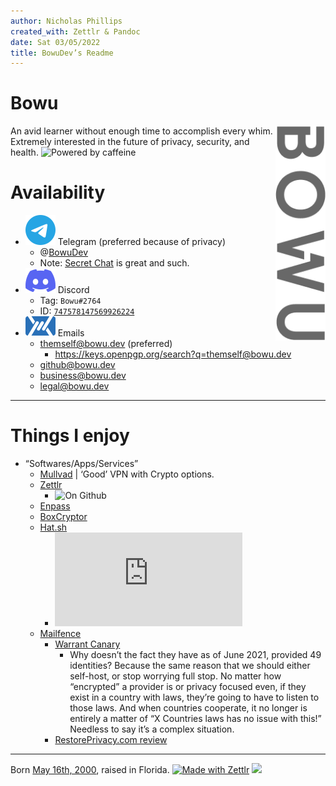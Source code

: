 ```yaml
---
author: Nicholas Phillips
created_with: Zettlr & Pandoc
date: Sat 03/05/2022
title: BowuDev’s Readme
---
```


# Bowu

<img src="./assets/5fb00b39c15d8e892271417d8a55243a.png" align="right" alt="Bowu" width="80">

An avid learner without enough time to accomplish every whim. Extremely
interested in the future of privacy, security, and health. ![Powered by
caffeine](https://forthebadge.com/images/badges/powered-by-coffee.svg "Powered by caffeine")

# Availability

-   ![](./assets/simpleicons.org/Telegram.svg) Telegram (preferred
    because of privacy)
    -   @[BowuDev](https://t.me/BowuDev)
    -   Note: [Secret Chat](https://telegram.org/faq#secret-chats) is
        great and such.
-   ![](./assets/simpleicons.org/Discord.svg) Discord
    -   Tag: `Bowu#2764`
    -   ID:
        [`747578147569926224`](https://discord.id/?prefill=747578147569926224)
-   ![](./assets/mailfence.com/logo-white.svg) Emails
    -   <themself@bowu.dev> (preferred)
        -   <https://keys.openpgp.org/search?q=themself@bowu.dev>
    -   <github@bowu.dev>
    -   <business@bowu.dev>
    -   <legal@bowu.dev>

------------------------------------------------------------------------

# Things I enjoy

-   “Softwares/Apps/Services”
    -   [Mullvad](https://mullvad.net/) \| ‘Good’ VPN with Crypto
        options.
    -   [Zettlr](https://github.com/Zettlr/Zettlr)
        -   ![On
            Github](https://img.shields.io/github/license/Zettlr/Zettlr?label=On%20Github&logo=github&style=flat-square "fig:")
    -   [Enpass](https://www.enpass.io/)
    -   [BoxCryptor](https://www.boxcryptor.com/)
    -   [Hat.sh](https://github.com/Zettlr/Zettlr)
        -   ![On
            Github](https://img.shields.io/github/license/sh-dv/hat.sh?label=On%20Github&logo=github&style=flat-square "fig:")
    -   [Mailfence](https://mailfence.com/en/private-email.jsp)
        -   [Warrant
            Canary](https://blog.mailfence.com/transparency-report-and-warrant-canary/)
            -   Why doesn’t the fact they have as of June 2021, provided
                49 identities? Because the same reason that we should
                either self-host, or stop worrying full stop. No matter
                how “encrypted” a provider is or privacy focused even,
                if they exist in a country with laws, they’re going to
                have to listen to those laws. And when countries
                cooperate, it no longer is entirely a matter of “X
                Countries laws has no issue with this!” Needless to say
                it’s a complex situation.
        -   [RestorePrivacy.com
            review](https://restoreprivacy.com/email/reviews/mailfence/)

------------------------------------------------------------------------

Born [May 16th,
2000](https://www.thecalculatorsite.com/age?birthdate=20010516&birthtime=1200),
raised in Florida. [![Made with
Zettlr](https://img.shields.io/badge/Made%20with-Zettlr-brightgreen?style=for-the-badge&logo=github)](https://github.com/Zettlr/Zettlr)
![](https://img.shields.io/github/last-commit/bowudev/bowudev?style=for-the-badge)
